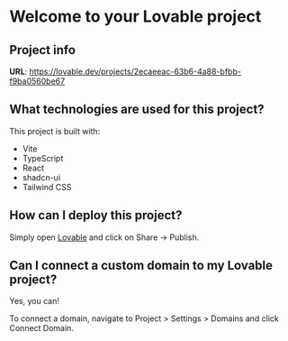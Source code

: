# Welcome to your Lovable project

## Project info

**URL**: https://lovable.dev/projects/2ecaeeac-63b6-4a88-bfbb-f9ba0560be67


## What technologies are used for this project?

This project is built with:

- Vite
- TypeScript
- React
- shadcn-ui
- Tailwind CSS

## How can I deploy this project?

Simply open [Lovable](https://lovable.dev/projects/2ecaeeac-63b6-4a88-bfbb-f9ba0560be67) and click on Share -> Publish.

## Can I connect a custom domain to my Lovable project?

Yes, you can!

To connect a domain, navigate to Project > Settings > Domains and click Connect Domain.

